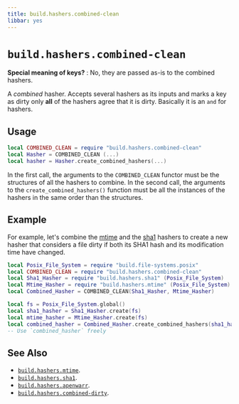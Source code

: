 ```yaml
---
title: build.hashers.combined-clean
libbar: yes
---
```


# `build.hashers.combined-clean` #

**Special meaning of keys?**
: No, they are passed as-is to the combined hashers.

A *combined* hasher. Accepts several hashers as its inputs and marks a key as
dirty only **all** of the hashers agree that it is dirty. Basically it is an
`and` for hashers.

## Usage ##

```lua
local COMBINED_CLEAN = require "build.hashers.combined-clean"
local Hasher = COMBINED_CLEAN (...)
local hasher = Hasher.create_combined_hashers(...)
```

In the first call, the arguments to the `COMBINED_CLEAN` functor must be the
structures of all the hashers to combine. In the second call, the arguments to
the `create_combined_hashers()` function must be all the instances of the
hashers in the same order than the structures.

## Example ##

For example, let's combine the [mtime](hashers-mtime.html) and the
[sha1](hashers-sha1.html) hashers to create a new hasher that considers a file
dirty if both its SHA1 hash and its modification time have changed.

```lua
local Posix_File_System = require "build.file-systems.posix"
local COMBINED_CLEAN = require "build.hashers.combined-clean"
local Sha1_Hasher = require "build.hashers.sha1" (Posix_File_System)
local Mtime_Hasher = require "build.hashers.mtime" (Posix_File_System)
local Combined_Hasher = COMBINED_CLEAN(Sha1_Hasher, Mtime_Hasher)

local fs = Posix_File_System.global()
local sha1_hasher = Sha1_Hasher.create(fs)
local mtime_hasher = Mtime_Hasher.create(fs)
local combined_hasher = Combined_Hasher.create_combined_hashers(sha1_hasher, mtime_hasher)
-- Use `combined_hasher` freely
```

## See Also ##

  * [`build.hashers.mtime`](hashers-mtime.md).
  * [`build.hashers.sha1`](hashers-sha1.md).
  * [`build.hashers.apenwarr`](hashers-apenwarr.md).
  * [`build.hashers.combined-dirty`](hashers-combined-dirty.md).
